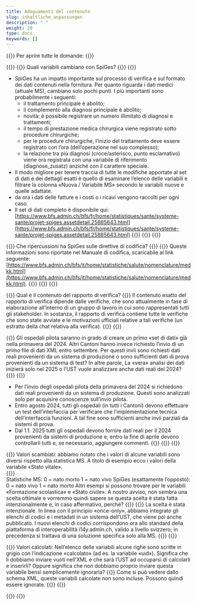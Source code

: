 ```yaml
---
title: Adeguamenti del contenuto
slug: inhaltliche_anpassungen
description: " "
weight: 20
type: docs
keywords: []
---
```


{{<faqBlock>}}
Per aprire tutte le domande: {{<collapsibleGroupCommand groupId="contenu">}}

{{<numberedList>}}
{{<listItem>}}
Quali variabili cambiano con SpiGes?
{{<collapsibleBlock groupId="contenu">}}
{{<markdown>}}

- SpiGes ha un impatto importante sul processo di verifica e sul formato dei dati contenuti nella fornitura. Per quanto riguarda i dati medici (attuale MS), cambiano solo pochi punti. I più importanti sono probabilmente i seguenti:
    - il trattamento principale è abolito; 
	- il complemento alla diagnosi principale è abolito; 
	- novità: è possibile registrare un numero illimitato di diagnosi e trattamenti; 
	- il tempo di prestazione medica chirurgica viene registrato sotto procedure chirurgiche; 
	- per le procedure chirurgiche, l’inizio del trattamento deve essere registrato con l’ora (dell’operazione nel suo complesso);  
	- la relazione tra più diagnosi (croce/asterisco, punto esclamativo) viene ora registrata con una variabile di riferimento (diagnose_zusatz) anziché con il carattere speciale. 
- Il modo migliore per tenere traccia di tutte le modifiche apportate al set di dati e dei dettagli esatti è quello di esaminare l’elenco delle variabili e filtrare la colonna «Nuova / Variabile MS» secondo le variabili nuove e quelle adattate.
- da ora i dati delle fatture e i costi o i ricavi vengono raccolti per ogni caso.
- Il set di dati completo è disponibile qui: [https://www.bfs.admin.ch/bfs/fr/home/statistiques/sante/systeme-sante/projet-spiges.assetdetail.25885643.html](https://www.bfs.admin.ch/bfs/fr/home/statistiques/sante/systeme-sante/projet-spiges.assetdetail.25885643.html)
{{</markdown>}}
{{</collapsibleBlock>}}
{{</listItem>}}

{{<listItem>}}
Che ripercussioni ha SpiGes sulle direttive di codifica?
{{<collapsibleBlock groupId="contenu">}}
{{<markdown>}}
Queste informazioni sono riportate nel Manuale di codifica, scaricabile al link seguente: [https://www.bfs.admin.ch/bfs/it/home/statistiche/salute/nomenclature/medkk.html](https://www.bfs.admin.ch/bfs/it/home/statistiche/salute/nomenclature/medkk.html).
{{</markdown>}}
{{</collapsibleBlock>}}
{{</listItem>}}

{{<listItem>}}
Qual è il contenuto del rapporto di verifica?
{{<collapsibleBlock groupId="contenu">}}
Il contenuto esatto del rapporto di verifica dipende dalle verifiche, che sono attualmente in fase di elaborazione all’interno di un gruppo di lavoro in cui sono rappresentati tutti gli stakeholder. In sostanza, il rapporto di verifica contiene tutte le verifiche che sono state avviate e le motivazioni ufficiali relative a tali verifiche (un estratto della chat relativa alla verifica).
{{</collapsibleBlock>}}
{{</listItem>}}

{{<listItem>}}
Gli ospedali pilota saranno in grado di creare un primo «set di dati» già nella primavera del 2024. Altri Cantoni hanno invece richiesto l’invio di un primo file di dati XML entro settembre. Per questi invii sono richiesti dati reali provenienti da un sistema di produzione o sono sufficienti dati di prova provenienti da un sistema di test? In altre parole, La «vera» analisi dei dati inizierà solo nel 2025 o l’UST vuole analizzare anche dati reali del 2024?
{{<collapsibleBlock groupId="contenu">}}
{{<markdown>}}
- Per l’invio degli ospedali pilota della primavera del 2024 si richiedono dati reali provenienti da un sistema di produzione. Questi sono analizzati solo per acquisire conoscenze sull’invio pilota. 
- Entro agosto 2024, tutti gli ospedali (in tutti i Cantoni) devono effettuare un test dell’interfaccia per verificare che l’implementazione tecnica dell’interfaccia funzioni. A tal fine sono sufficienti anche invii parziali da sistemi di prova. 
- Dal 1.1. 2025 tutti gli ospedali devono fornire dati reali per il 2024 provenienti da sistemi di produzione e, entro la fine di aprile devono controllarli tutti e, se necessario, aggiungere commenti. 
{{</markdown>}}
{{</collapsibleBlock>}}
{{</listItem>}}

{{<listItem>}}
Valori scambiati: abbiamo notato che i valori di alcune variabili sono diversi rispetto alla statistica MS. A titolo di esempio ecco i valori della variabile «Stato vitale».       
{{<markdown>}}		
Statistiche MS:
0 = nato morto
1 = nato vivo
SpiGes (esattamente l’opposto):
0 = nato vivo
1 = nato morto
Altri esempi si possono trovare per le variabili «Formazione scolastica» e «Stato civile». A nostro avviso, non sembra una scelta ottimale e vorremmo quindi sapere se questa scelta è stata fatta intenzionalmente e, in caso affermativo, perché? 
{{</markdown>}}
{{<collapsibleBlock groupId="contenu">}}
La scelta è stata intenzionale. In linea con il principio «once-only», abbiamo integrato gli elenchi di codici e i metadati in un sistema dell’UST, che viene poi anche pubblicato. I nuovi elenchi di codici corrispondono ora allo standard della piattaforma di interoperabilità i14y.admin.ch, valido a livello svizzero; in precedenza si trattava di una soluzione specifica solo alla MS.
{{</collapsibleBlock>}}
{{</listItem>}}

{{<listItem>}}
Valori calcolati: Nell’elenco delle variabili alcune righe sono scritte in grigio con l’indicazione «calcolato» (ad es. la variabile «uid»). Significa che li dobbiamo inviare vuoti nell’XML e che sarà l’UST ad occuparsi di calcolarli e inserirli? Oppure significa che non dobbiamo proprio inviare questa variabile bensì semplicemente ignorarla? 
{{<collapsibleBlock groupId="contenu">}}
Come si può vedere dallo schema XML, queste variabili calcolate non sono incluse. Possono quindi essere ignorate.
{{</collapsibleBlock>}}
{{</listItem>}}

{{</numberedList>}}
{{</faqBlock>}}
